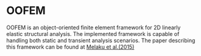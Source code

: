 # OOFEM
OOFEM is an object-oriented finite element framework for 2D linearly elastic structural analysis. The implemented framework is capable of handling both static and transient analysis scenarios. The paper describing this framework can be found at [Melaku et al.(2015)](https://www.researchgate.net/publication/353599408_Application_of_Object-Oriented_Finite_Element_Method_in_Structural_Mechanics)

